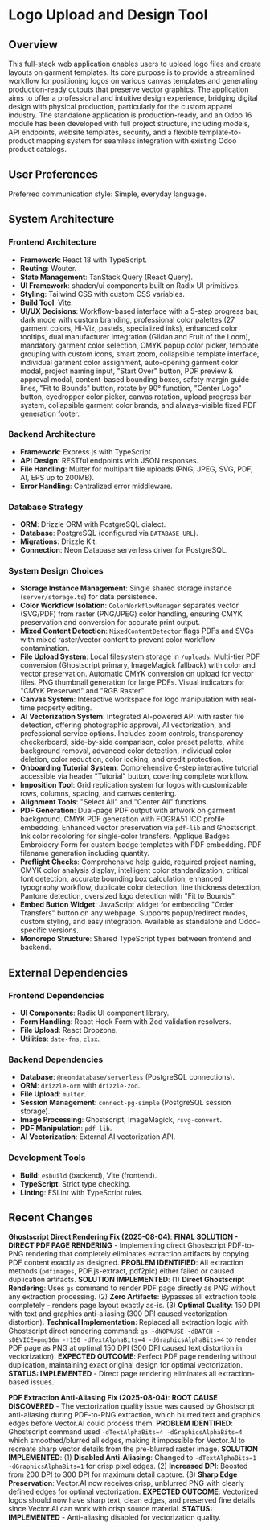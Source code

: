 # Logo Upload and Design Tool

## Overview
This full-stack web application enables users to upload logo files and create layouts on garment templates. Its core purpose is to provide a streamlined workflow for positioning logos on various canvas templates and generating production-ready outputs that preserve vector graphics. The application aims to offer a professional and intuitive design experience, bridging digital design with physical production, particularly for the custom apparel industry. The standalone application is production-ready, and an Odoo 16 module has been developed with full project structure, including models, API endpoints, website templates, security, and a flexible template-to-product mapping system for seamless integration with existing Odoo product catalogs.

## User Preferences
Preferred communication style: Simple, everyday language.

## System Architecture

### Frontend Architecture
- **Framework**: React 18 with TypeScript.
- **Routing**: Wouter.
- **State Management**: TanStack Query (React Query).
- **UI Framework**: shadcn/ui components built on Radix UI primitives.
- **Styling**: Tailwind CSS with custom CSS variables.
- **Build Tool**: Vite.
- **UI/UX Decisions**: Workflow-based interface with a 5-step progress bar, dark mode with custom branding, professional color palettes (27 garment colors, Hi-Viz, pastels, specialized inks), enhanced color tooltips, dual manufacturer integration (Gildan and Fruit of the Loom), mandatory garment color selection, CMYK popup color picker, template grouping with custom icons, smart zoom, collapsible template interface, individual garment color assignment, auto-opening garment color modal, project naming input, "Start Over" button, PDF preview & approval modal, content-based bounding boxes, safety margin guide lines, "Fit to Bounds" button, rotate by 90° function, "Center Logo" button, eyedropper color picker, canvas rotation, upload progress bar system, collapsible garment color brands, and always-visible fixed PDF generation footer.

### Backend Architecture
- **Framework**: Express.js with TypeScript.
- **API Design**: RESTful endpoints with JSON responses.
- **File Handling**: Multer for multipart file uploads (PNG, JPEG, SVG, PDF, AI, EPS up to 200MB).
- **Error Handling**: Centralized error middleware.

### Database Strategy
- **ORM**: Drizzle ORM with PostgreSQL dialect.
- **Database**: PostgreSQL (configured via `DATABASE_URL`).
- **Migrations**: Drizzle Kit.
- **Connection**: Neon Database serverless driver for PostgreSQL.

### System Design Choices
- **Storage Instance Management**: Single shared storage instance (`server/storage.ts`) for data persistence.
- **Color Workflow Isolation**: `ColorWorkflowManager` separates vector (SVG/PDF) from raster (PNG/JPEG) color handling, ensuring CMYK preservation and conversion for accurate print output.
- **Mixed Content Detection**: `MixedContentDetector` flags PDFs and SVGs with mixed raster/vector content to prevent color workflow contamination.
- **File Upload System**: Local filesystem storage in `/uploads`. Multi-tier PDF conversion (Ghostscript primary, ImageMagick fallback) with color and vector preservation. Automatic CMYK conversion on upload for vector files. PNG thumbnail generation for large PDFs. Visual indicators for "CMYK Preserved" and "RGB Raster".
- **Canvas System**: Interactive workspace for logo manipulation with real-time property editing.
- **AI Vectorization System**: Integrated AI-powered API with raster file detection, offering photographic approval, AI vectorization, and professional service options. Includes zoom controls, transparency checkerboard, side-by-side comparison, color preset palette, white background removal, advanced color detection, individual color deletion, color reduction, color locking, and credit protection.
- **Onboarding Tutorial System**: Comprehensive 6-step interactive tutorial accessible via header "Tutorial" button, covering complete workflow.
- **Imposition Tool**: Grid replication system for logos with customizable rows, columns, spacing, and canvas centering.
- **Alignment Tools**: "Select All" and "Center All" functions.
- **PDF Generation**: Dual-page PDF output with artwork on garment background. CMYK PDF generation with FOGRA51 ICC profile embedding. Enhanced vector preservation via `pdf-lib` and Ghostscript. Ink color recoloring for single-color transfers. Applique Badges Embroidery Form for custom badge templates with PDF embedding. PDF filename generation including quantity.
- **Preflight Checks**: Comprehensive help guide, required project naming, CMYK color analysis display, intelligent color standardization, critical font detection, accurate bounding box calculation, enhanced typography workflow, duplicate color detection, line thickness detection, Pantone detection, oversized logo detection with "Fit to Bounds".
- **Embed Button Widget**: JavaScript widget for embedding "Order Transfers" button on any webpage. Supports popup/redirect modes, custom styling, and easy integration. Available as standalone and Odoo-specific versions.
- **Monorepo Structure**: Shared TypeScript types between frontend and backend.

## External Dependencies

### Frontend Dependencies
- **UI Components**: Radix UI component library.
- **Form Handling**: React Hook Form with Zod validation resolvers.
- **File Upload**: React Dropzone.
- **Utilities**: `date-fns`, `clsx`.

### Backend Dependencies
- **Database**: `@neondatabase/serverless` (PostgreSQL connections).
- **ORM**: `drizzle-orm` with `drizzle-zod`.
- **File Upload**: `multer`.
- **Session Management**: `connect-pg-simple` (PostgreSQL session storage).
- **Image Processing**: Ghostscript, ImageMagick, `rsvg-convert`.
- **PDF Manipulation**: `pdf-lib`.
- **AI Vectorization**: External AI vectorization API.

### Development Tools
- **Build**: `esbuild` (backend), Vite (frontend).
- **TypeScript**: Strict type checking.
- **Linting**: ESLint with TypeScript rules.

## Recent Changes

**Ghostscript Direct Rendering Fix (2025-08-04)**: **FINAL SOLUTION - DIRECT PDF PAGE RENDERING** - Implementing direct Ghostscript PDF-to-PNG rendering that completely eliminates extraction artifacts by copying PDF content exactly as designed. **PROBLEM IDENTIFIED**: All extraction methods (`pdfimages`, PDF.js-extract, pdf2pic) either failed or caused duplication artifacts. **SOLUTION IMPLEMENTED**: (1) **Direct Ghostscript Rendering**: Uses `gs` command to render PDF page directly as PNG without any extraction processing. (2) **Zero Artifacts**: Bypasses all extraction tools completely - renders page layout exactly as-is. (3) **Optimal Quality**: 150 DPI with text and graphics anti-aliasing (300 DPI caused vectorization distortion). **Technical Implementation**: Replaced all extraction logic with Ghostscript direct rendering command: `gs -dNOPAUSE -dBATCH -sDEVICE=png16m -r150 -dTextAlphaBits=4 -dGraphicsAlphaBits=4` to render PDF page as PNG at optimal 150 DPI (300 DPI caused text distortion in vectorization). **EXPECTED OUTCOME**: Perfect PDF page rendering without duplication, maintaining exact original design for optimal vectorization. **STATUS: IMPLEMENTED** - Direct page rendering eliminates all extraction-based issues.

**PDF Extraction Anti-Aliasing Fix (2025-08-04)**: **ROOT CAUSE DISCOVERED** - The vectorization quality issue was caused by Ghostscript anti-aliasing during PDF-to-PNG extraction, which blurred text and graphics edges before Vector.AI could process them. **PROBLEM IDENTIFIED**: Ghostscript command used `-dTextAlphaBits=4 -dGraphicsAlphaBits=4` which smoothed/blurred all edges, making it impossible for Vector.AI to recreate sharp vector details from the pre-blurred raster image. **SOLUTION IMPLEMENTED**: (1) **Disabled Anti-Aliasing**: Changed to `-dTextAlphaBits=1 -dGraphicsAlphaBits=1` for crisp pixel edges. (2) **Increased DPI**: Boosted from 200 DPI to 300 DPI for maximum detail capture. (3) **Sharp Edge Preservation**: Vector.AI now receives crisp, unblurred PNG with clearly defined edges for optimal vectorization. **EXPECTED OUTCOME**: Vectorized logos should now have sharp text, clean edges, and preserved fine details since Vector.AI can work with crisp source material. **STATUS: IMPLEMENTED** - Anti-aliasing disabled for vectorization quality.